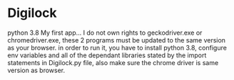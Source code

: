 # Digilock
 python 3.8
 My first app...
 I do not own rights to geckodriver.exe or chromedriver.exe, these 2 programs must be updated to the same version as your browser. 
 in order to run it, you have to install python 3.8, configure env variables and all of the dependant libraries stated by the import statements in Digilock.py file, also make  sure the chrome driver is same version as browser.

